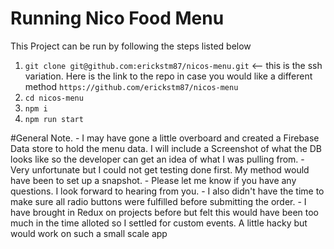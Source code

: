 # Running Nico Food Menu

This Project can be run by following the steps listed below

1. `git clone git@github.com:erickstm87/nicos-menu.git` <-- this is the ssh variation. Here is the link to the repo in case you would like a different method `https://github.com/erickstm87/nicos-menu`
2. `cd nicos-menu`
3. `npm i`
4. `npm run start`

#General Note. 
    - I may have gone a little overboard and created a Firebase Data store to hold the menu data. I will include a Screenshot of what the DB looks like so the developer can get an idea of what I was pulling from.
    - Very unfortunate but I could not get testing done first. My method would have been to set up a snapshot.
    - Please let me know if you have any questions. I look forward to hearing from you.
    - I also didn't have the time to make sure all radio buttons were fulfilled before submitting the order. 
    - I have brought in Redux on projects before but felt this would have been too much in the time alloted so I settled for custom events. A little hacky but would work on such a small scale app